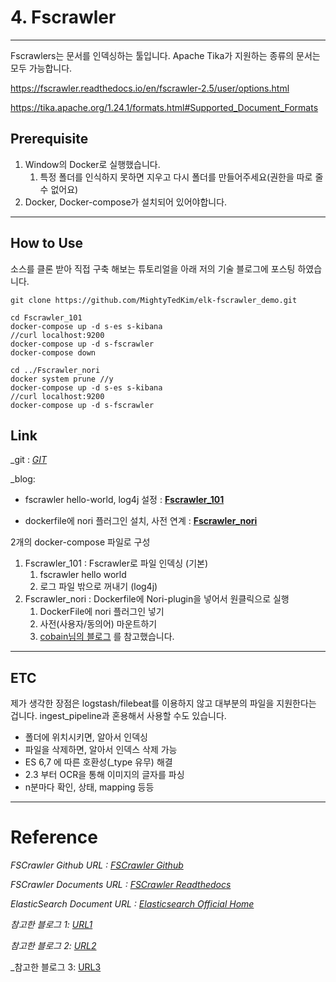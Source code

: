 # 4. Fscrawler

------

Fscrawlers는 문서를 인덱싱하는 툴입니다.
 Apache Tika가 지원하는 종류의 문서는 모두 가능합니다.

https://fscrawler.readthedocs.io/en/fscrawler-2.5/user/options.html

https://tika.apache.org/1.24.1/formats.html#Supported_Document_Formats

## Prerequisite

1. Window의 Docker로 실행했습니다.
   1. 특정 폴더를 인식하지 못하면 지우고 다시 폴더를 만들어주세요(권한을 따로 줄 수 없어요)
2. Docker, Docker-compose가 설치되어 있어야합니다. 

------

## How to Use

소스를 클론 받아 직접 구축 해보는 튜토리얼을 아래 저의 기술 블로그에 포스팅 하였습니다.

```git clone https://github.com/MightyTedKim/elk-fscrawler_demo.git```

```
cd Fscrawler_101
docker-compose up -d s-es s-kibana
//curl localhost:9200
docker-compose up -d s-fscrawler
docker-compose down

cd ../Fscrawler_nori
docker system prune //y
docker-compose up -d s-es s-kibana
//curl localhost:9200
docker-compose up -d s-fscrawler
```

## Link

_git : [*GIT*](https://github.com/MightyTedKim/elk-fscrawler_demo)

_blog: 

- fscrawler hello-world, log4j 설정 : [**Fscrawler_101**](https://blog.naver.com/deet1107/222150681083) 

- dockerfile에 nori 플러그인 설치, 사전 연계 : [**Fscrawler_nori**](*https://blog.naver.com/deet1107/222150727429*) 



2개의 docker-compose 파일로 구성

1. Fscrawler_101 : Fscrawler로 파일 인덱싱 (기본)
   1. fscrawler hello world
   2. 로그 파일 밖으로 꺼내기 (log4j) 
2. Fscrawler_nori : Dockerfile에 Nori-plugin을 넣어서 원클릭으로 실행
   1. DockerFile에 nori 플러그인 넣기
   2. 사전(사용자/동의어) 마운트하기
   3. [cobain님의 블로그](https://cobain.me/2020/10/19/ElasticSearch-FSCrawler.html) 를 참고했습니다. 

------

## ETC

제가 생각한 장점은 logstash/filebeat를 이용하지 않고 대부분의 파일을 지원한다는 겁니다. ingest_pipeline과 혼용해서 사용할 수도 있습니다.

- 폴더에 위치시키면, 알아서 인덱싱
- 파일을 삭제하면, 알아서 인덱스 삭제 가능
- ES 6,7 에 따른 호환성(_type 유무) 해결
- 2.3 부터 OCR을 통해 이미지의 글자를 파싱
- n분마다 확인, 상태, mapping 등등

------

# Reference

_FSCrawler Github URL : [FSCrawler Github](https://github.com/dadoonet/fscrawler)_

_FSCrawler Documents URL : [FSCrawler Readthedocs](https://fscrawler.readthedocs.io)_

_ElasticSearch Document URL : [Elasticsearch Official Home](https://www.elastic.co/guide/en/elastic-stack-get-started/current/get-started-docker.html)_

_참고한 블로그 1: [URL1](https://naggingmachine.tistory.com/830)_

_참고한 블로그 2: [URL2](https://blog.naver.com/icelemonteainkr/221828689765)_

_참고한 블로그 3: [URL3](https://cobain.me/2020/10/19/ElasticSearch-FSCrawler.html)